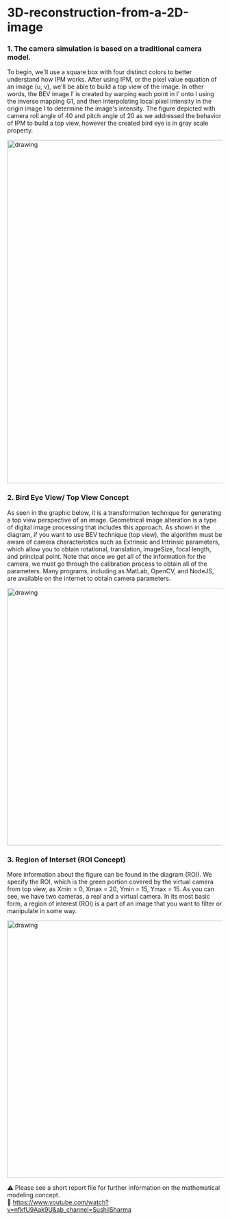 # 3D-reconstruction-from-a-2D-image


### 1. The camera simulation is based on a traditional camera model.


To begin, we'll use a square box with four distinct colors to better understand how IPM works. After using IPM, or the pixel value equation of an image (u, v), we'll be able to build a top view of the image.
In other words, the BEV image I′ is created by warping each point in I′ onto I using the inverse mapping G1, and then interpolating local pixel intensity in the origin image I to determine the image's intensity. The figure depicted with camera roll angle of 40 and pitch angle of 20 as we addressed the behavior of IPM to build a top view, however the created bird eye is in gray scale property.

<img src="https://user-images.githubusercontent.com/70905483/173233004-f1a45ac2-1ad3-4f92-a718-e700dd8106e8.PNG" alt="drawing" width="800"/>


### 2. Bird Eye View/ Top View Concept 

As seen in the graphic below, it is a transformation technique for generating a top view perspective of an image. Geometrical image alteration is a type of digital image processing that includes this approach.
As shown in the diagram, if you want to use BEV technique (top view), the algorithm must be aware of camera characteristics such as Extrinsic and Intrinsic parameters, which allow you to obtain rotational, translation, imageSize, focal length, and principal point. Note that once we get all of the information for the camera, we must go through the calibration process to obtain all of the parameters. Many programs, including as MatLab, OpenCV, and NodeJS, are available on the internet to obtain camera parameters.



<img src="https://user-images.githubusercontent.com/70905483/173233013-d263d0e5-3f24-45b5-a57f-43cc11cc41f3.PNG" alt="drawing" width="600"/>


### 3. Region of Interset (ROI Concept)

More information about the figure can be found in the diagram (ROI). We specify the ROI, which is the green portion covered by the virtual camera from top view, as Xmin = 0, Xmax = 20, Ymin = 15, Ymax = 15. As you can see, we have two cameras, a real and a virtual camera. In its most basic form, a region of interest (ROI) is a part of an image that you want to filter or manipulate in some way.


<img src="https://user-images.githubusercontent.com/70905483/173233034-9d25234b-fde8-42be-9b0e-b87201b1cd7f.PNG" alt="drawing" width="600"/>

⚠️ Please see a short report file for further information on the mathematical modeling concept.\
🎥 https://www.youtube.com/watch?v=nfkfU9Aak9U&ab_channel=SushilSharma
